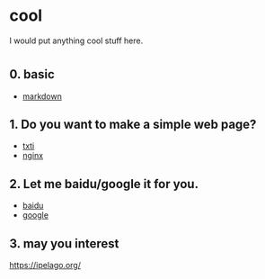 # cool
I would put anything cool stuff here.  

#
## 0. basic
- [markdown](https://en.wikipedia.org/wiki/Markdown)


## 1. Do you want to make a simple web page?

- [txti](http://txti.es/)
- [nginx](https://nginx.org/en/docs/)


## 2. Let me baidu/google it for you.
- [baidu](https://lmbtfy.cn/)
- [google](https://letmegooglethat.com/)


## 3. may you interest
https://ipelago.org/
